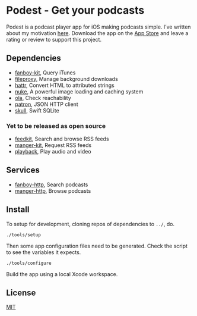 # Podest - Get your podcasts

Podest is a podcast player app for iOS making podcasts simple. I’ve written about my motivation [here](https://troubled.pro/2018/10/podest.html). Download the app on the [App Store](https://itunes.apple.com/us/app/podest/id794983364) and leave a rating or review to support this project.

## Dependencies

- [fanboy-kit](https://github.com/michaelnisi/fanboy-kit), Query iTunes
- [fileproxy](https://github.com/michaelnisi/fileproxy), Manage background downloads
- [hattr](https://github.com/michaelnisi/hattr), Convert HTML to attributed strings
- [nuke](https://github.com/michaelnisi/nuke), A powerful image loading and caching system
- [ola](https://github.com/michaelnisi/ola), Check reachability
- [patron](https://github.com/michaelnisi/patron), JSON HTTP client
- [skull](https://github.com/michaelnisi/skull), Swift SQLite

### Yet to be released as open source

- [feedkit](https://github.com/michaelnisi/feedkit), Search and browse RSS feeds
- [manger-kit](https://github.com/michaelnisi/manger-kit), Request RSS feeds
- [playback](https://github.com/michaelnisi/playback), Play audio and video

## Services

- [fanboy-http](https://github.com/michaelnisi/fanboy-http), Search podcasts
- [manger-http](https://github.com/michaelnisi/manger-http), Browse podcasts

## Install

To setup for development, cloning repos of dependencies to `../`, do.

```
./tools/setup
```

Then some app configuration files need to be generated. Check the script to see the variables it expects.

```
./tools/configure
```

Build the app using a local Xcode workspace.

## License

[MIT](https://raw.github.com/michaelnisi/podest/master/LICENSE)
